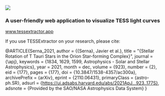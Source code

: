 <img src="https://user-images.githubusercontent.com/15573863/184284484-a0041c6e-df4e-45e5-b262-def835e6dbd5.gif"/>

### A user-friendly web application to visualize TESS light curves

www.tessextractor.app

If you use TESSExtractor on your research, please cite:

@ARTICLE{Serna_2021,
       author = {{Serna}, Javier et al.},
        title = "{Stellar Rotation of T Tauri Stars in the Orion Star-forming Complex}",
      journal = {\apj},
     keywords = {1834, 1629, 1599, Astrophysics - Solar and Stellar Astrophysics},
         year = 2021,
        month = dec,
       volume = {923},
       number = {2},
          eid = {177},
        pages = {177},
          doi = {10.3847/1538-4357/ac300a},
archivePrefix = {arXiv},
       eprint = {2110.06431},
 primaryClass = {astro-ph.SR},
       adsurl = {https://ui.adsabs.harvard.edu/abs/2021ApJ...923..177S},
      adsnote = {Provided by the SAO/NASA Astrophysics Data System}
}
